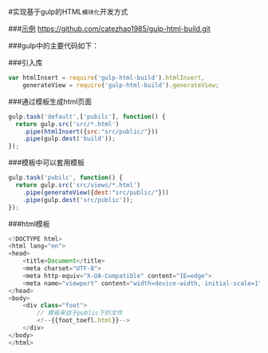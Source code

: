 #实现基于gulp的HTML`模块化`开发方式


###[示例](https://github.com/catezhao1985/gulp-html-build.git "悬停显示")  https://github.com/catezhao1985/gulp-html-build.git


###gulp中的主要代码如下：


###引入库  

```javascript
var htmlInsert = require('gulp-html-build').htmlInsert,  
    generateView = require('gulp-html-build').generateView;  
```

###通过模板生成html页面 

```javascript 
gulp.task('default',['pubilc'], function() {
  return gulp.src('src/*.html')
    .pipe(htmlInsert({src:"src/public/"}))    
    .pipe(gulp.dest('build'));
});
```

###模板中可以套用模板

```javascript 
gulp.task('pubilc', function() {
  return gulp.src('src/views/*.html')
    .pipe(generateView({dest:"src/public/"}))    
    .pipe(gulp.dest('src/public'));
});
```


###html模板

```javascript 
<!DOCTYPE html>
<html lang="en">
<head>
    <title>Document</title>
	<meta charset="UTF-8">
    <meta http-equiv="X-UA-Compatible" content="IE=edge">
    <meta name="viewport" content="width=device-width, initial-scale=1">
</head>
<body>
    <div class="foot">
    	// 模板来自于public下的文件
    	<!--{{foot_toefl.html}}-->
    </div>
</body>
</html>
```